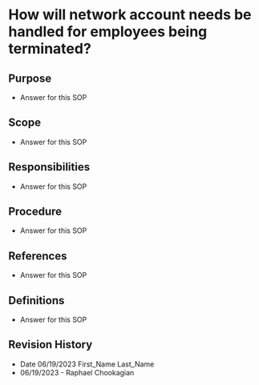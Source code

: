 # How will network account needs be handled for employees being terminated?

## Purpose

* Answer for this SOP

## Scope

* Answer for this SOP

## Responsibilities

* Answer for this SOP

## Procedure

* Answer for this SOP

## References

* Answer for this SOP

## Definitions

* Answer for this SOP

## Revision History

* Date 06/19/2023 First_Name Last_Name
* 06/19/2023 - Raphael Chookagian
